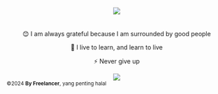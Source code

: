 <h1 align="center">
    <img src="https://readme-typing-svg.herokuapp.com/?font=Righteous&size=35&center=true&vCenter=true&width=500&height=70&duration=4000&lines=Hi+There!+👋;+I'm+Taukhid+Aji+Nurwijayadi!;+I+am+a+freelancer;" />
</h1>
<br/>
<div align="center">
😊 I am always grateful because I am surrounded by good people

🌱 I live to learn, and learn to live

⚡ Never give up

</div>
 
<div align="center"> 
    <a href="https://www.linkedin.com/in/taukhid-ajin" target="_blank">
        <img src="https://img.shields.io/badge/LinkedIn-0077B5?style=for-the-badge&logo=linkedin&logoColor=white" target="_blank" />
    </a>
</div>

<footer>
    <div class=“wrapper”>
        <small>©2024 <strong>By Freelancer</strong>, yang penting halal</small>
    </div>
</footer>
